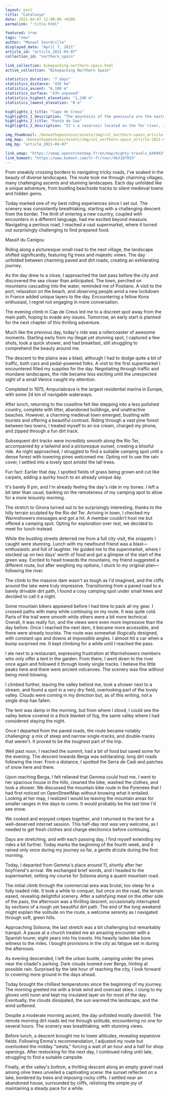 ```yaml
---
layout: post
title: "Catalunya"
date: 2021-04-07 12:00:00 +0200
permalink: ":title.html"

featured: true
tags: "new"
author: "Manuel Sourdrille"
displayed_date: "April 7, 2021"
article_id: "article_2021-04-07"
collection_id: "northern_spain"

link_collection: bikepacking-northern-spain.html
active_collection: "Bikepacking Northern Spain"

statistics_duration: "7 days"
statistics_distance: "435 km"
statistics_ascent: "6,180 m"
statistics_surface: "43% unpaved"
statistics_highest_elevation: "1,240 m"
statistics_lowest_elevation: "0 m"

highlights_1_title: "Capo de Creus"
highlights_1_description: "The mountains of the peninsula are the eastern foothills of the Pyrenees, the natural border between France and Spain. It boasts varied flora, unique vistas and fun tracks."
highlights_2_title: "Pantà de Sau"
highlights_2_description: "It's a reservoir located on the Ter river, in Catalonia. It covers the former town of Sant Romà de Sau. The Church of Sant Romà is still visible when the water level is low. A dirt track flows along its southern side."

img_thumbnail: /beneathopenskies/assets/img/col_northern-spain_article-2021-04-07_thumbnail.jpg
img_map: /beneathopenskies/assets/img/col_northern-spain_article-2021-04-07_map.jpg
img_bg: "article_2021-04-07"

link_umap: "https://umap.openstreetmap.fr/en/map/mighty-travels_640943"
link_komoot: "https://www.komoot.com/fr-fr/tour/463187925"
---
```


From sneakily crossing borders to navigating tricky roads, I've soaked in the beauty of diverse landscapes. The route took me through charming villages, many challenging ascents and stunning landscapes. Each day unfolded like a unique adventure, from bustling beachside tracks to silent medieval towns and hidden gems.

Today marked one of my best riding experiences since I set out. The scenery was consistently breathtaking, starting with a challenging descent from the border. The thrill of entering a new country, coupled with encounters in a different language, had me excited beyond measure. Navigating a perilous road, I reached a vast supermarket, where it turned out surprisingly challenging to find prepared food.

Massif du Canigou

Riding along a picturesque small road to the next village, the landscape shifted significantly, featuring fig trees and majestic views. The day unfolded between charming paved and dirt roads, creating an exhilarating journey.

As the day drew to a close, I approached the last pass before the city and discovered the sea closer than anticipated. The town, perched on mountains cascading into the water, reminded me of Positano. A visit to the port, relaxation on the beach, and observing people amid a new lockdown in France added unique layers to the day. Encountering a fellow Kona enthusiast, I regret not engaging in more conversation.

The evening climb in Cap de Creus led me to a discreet spot away from the main path, hoping to evade any issues. Tomorrow, an early start is planned for the next chapter of this thrilling adventure.

Much like the previous day, today's ride was a rollercoaster of awesome moments. Starting early from my illegal yet stunning spot, I captured a few shots, took a quick shower, and had breakfast, still struggling to comprehend the beauty around me.

The descent to the plains was a blast, although I had to dodge quite a bit of traffic, both cars and pedal-powered folks. A visit to the first supermarket I encountered filled my supplies for the day. Negotiating through traffic and mundane landscapes, the ride became less exciting until the unexpected sight of a small Venice caught my attention.

Completed in 1975, Ampuriabrava is the largest residential marina in Europe, with some 24 km of navigable waterways.

After lunch, returning to the coastline felt like stepping into a less polished country, complete with litter, abandoned buildings, and unattractive beaches. However, a charming medieval town emerged, bustling with tourists and offering a beautiful contrast. Riding through a vast pine forest between two towns, I treated myself to an ice cream, charged my phone, and zipped through a fun dirt track.

Subsequent dirt tracks were incredibly smooth along the Rio Ter, accompanied by a tailwind and a picturesque sunset, creating a blissful ride. As night approached, I struggled to find a suitable camping spot until a dense forest with towering pines welcomed me. Opting not to use the rain cover, I settled into a lovely spot amidst the tall trees.

Fun fact: Earlier that day, I spotted fields of grass being grown and cut like carpets, adding a quirky touch to an already unique day.

It's barely 9 pm, and I'm already feeling the day's ride in my bones. I left a bit later than usual, banking on the remoteness of my camping spot to allow for a more leisurely morning.

The stretch to Girona turned out to be surprisingly interesting, thanks to the hilly terrain sculpted by the Rio del Ter. Arriving in town, I checked my Warmshowers messages and got a hit. A member couldn't host me but offered a camping spot. Opting for exploration over rest, we decided to meet for lunch instead.

While the bustling streets deterred me from a full city visit, the snippets I caught were stunning. Lunch with my newfound friend was a blast—enthusiastic and full of laughter. He guided me to the supermarket, where I stocked up on two days' worth of food and got a glimpse of the start of the green way. Excited to head towards the mountains, my friend suggested a different route, but after weighing my options, I stuck to my original plan—following the river.

The climb to the massive dam wasn't as tough as I'd imagined, and the cliffs around the lake were truly impressive. Transitioning from a paved road to a barely drivable dirt path, I found a cosy camping spot under small trees and decided to call it a night.

Some mountain bikers appeared before I had time to pack all my gear. I crossed paths with many while continuing on my route. It was quite cold. Parts of the trail were smooth while others were a bit more technical. Overall, it was really fun, and the views were even more impressive than the day before. Once I reached the next dam, it became more accessible, and there were already tourists. The route was somewhat illogically designed, with constant ups and downs at impossible angles. I almost hit a car when a bump surprised me. It kept climbing for a while until I reached the pass.

I ate next to a restaurant, expressing frustration at Warmshowers members who only offer a tent in the garden. From there, I went down to the river once again and followed it through lovely single tracks. I believe the little peaks here and there were ancient volcanoes. The scenery was fine without being mind-blowing.

I climbed further, leaving the valley behind me, took a shower next to a stream, and found a spot in a very dry field, overlooking part of the lovely valley. Clouds were coming in my direction but, as of this writing, not a single drop has fallen.

The tent was damp in the morning, but from where I stood, I could see the valley below covered in a thick blanket of fog, the same valley where I had considered staying the night.

Once I departed from the paved roads, the route became notably challenging: a mix of steep and narrow single-tracks, and double-tracks that weren't. It proved to be the toughest part of the trip.

Well past noon, I reached the summit, had a bit of food but saved some for the evening. The descent towards Berga was exhilarating: long dirt roads following the river. From a distance, I spotted the Serra de Cadi and patches of snow here and there.

Upon reaching Berga, I felt relieved that Gemma could host me. I went to her spacious house in the hills, cleaned the bike, washed the clothes, and took a shower. We discussed the mountain bike route in the Pyrenees that I had first noticed on OpenStreetMap without knowing what it entailed. Looking at her map, I realized I would be leaving the mountain areas for smaller ranges in the days to come. It would probably be the last time I'd see snow.

We cooked and enjoyed crèpes together, and I returned to the tent for a well-deserved internet session. This half-day rest was very welcome, as I needed to get fresh clothes and charge electronics before continuing.

Days are stretching, and with each passing day, I find myself extending my rides a bit further. Today marks the beginning of the fourth week, and it rained only once during my journey so far, a gentle drizzle during the first morning.

Today, I departed from Gemma's place around 11, shortly after her boyfriend's arrival. We exchanged brief words, and I headed to the supermarket, setting my course for Solsona along a quaint mountain road.

The initial climb through the commercial area was brutal, too steep for a fully loaded ride. It took a while to conquer, but once on the road, the terrain eased, revealing delightful scenery. After a satisfying meal on the other side of the pass, the afternoon was a thrilling descent, occasionally interrupted by sections of a rough yet beautiful dirt path. The end of the long weekend might explain the solitude on the route, a welcome serenity as I navigated through soft, green hills.

Approaching Solsona, the last stretch was a bit challenging but remarkably tranquil. A pause at a church treated me an amazing encounter with a Spanish tourer, eight years into his travels. His heavily laden bike bore witness to the miles. I bought provisions in the city as fatigue set in during the afternoon.

As evening descended, I left the urban bustle, camping under the pines near the citadel's parking. Dark clouds loomed over Berga, hinting at possible rain. Surprised by the late hour of reaching the city, I look forward to covering more ground in the days ahead.

Today brought the chilliest temperatures since the beginning of my journey. The morning greeted me with a brisk wind and overcast skies. I clung to my gloves until noon and kept my insulated layer on for most of the day. Eventually, the clouds dissipated, the sun warmed the landscape, and the wind softened.

Despite a moderate morning ascent, the day unfolded mostly downhill. The remote morning dirt roads led me through solitude, encountering no one for several hours. The scenery was breathtaking, with stunning views.

Before lunch, a descent brought me to lower altitudes, revealing expansive fields. Following Emma's recommendation, I adjusted my route but overlooked the midday "siesta," forcing a wait of an hour and a half for shop openings. After restocking for the next day, I continued riding until late, struggling to find a suitable campsite.

Finally, at the valley's bottom, a thrilling descent along an empty gravel road among olive trees unveiled a captivating scene: the sunset reflected on a lake, bordered by trees and imposing rocky cliffs. I settled near an abandoned house, surrounded by cliffs, relishing the simple joy of maintaining a steady pace for a while.
